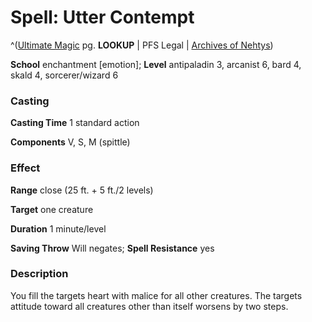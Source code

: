 # Spell: Utter Contempt

^([Ultimate Magic][ss-utter-contempt] pg. **LOOKUP** | PFS Legal | [Archives of Nehtys][sn-utter-contempt])

**School** enchantment [emotion]; **Level** antipaladin 3, arcanist 6, bard 4, skald 4, sorcerer/wizard 6

### Casting

**Casting Time** 1 standard action  

**Components** V, S, M (spittle)

### Effect

**Range** close (25 ft. + 5 ft./2 levels)  

**Target** one creature  

**Duration** 1 minute/level  

**Saving Throw** Will negates; **Spell Resistance** yes

### Description

You fill the targets heart with malice for all other creatures. The targets attitude toward all creatures other than itself worsens by two steps.

[ss-utter-contempt]: http://paizo.com/pathfinderRPG/v57
[sn-utter-contempt]: http://www.archivesofnethys.com/SpellDisplay.aspx?ItemName=Utter%20Contempt